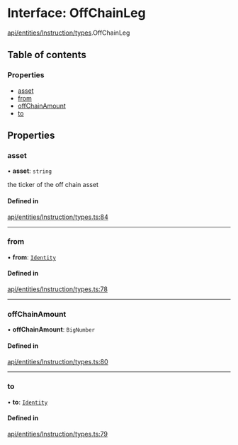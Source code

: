 # Interface: OffChainLeg

[api/entities/Instruction/types](../wiki/api.entities.Instruction.types).OffChainLeg

## Table of contents

### Properties

- [asset](../wiki/api.entities.Instruction.types.OffChainLeg#asset)
- [from](../wiki/api.entities.Instruction.types.OffChainLeg#from)
- [offChainAmount](../wiki/api.entities.Instruction.types.OffChainLeg#offchainamount)
- [to](../wiki/api.entities.Instruction.types.OffChainLeg#to)

## Properties

### asset

• **asset**: `string`

the ticker of the off chain asset

#### Defined in

[api/entities/Instruction/types.ts:84](https://github.com/PolymeshAssociation/polymesh-sdk/blob/8a9e72221/src/api/entities/Instruction/types.ts#L84)

___

### from

• **from**: [`Identity`](../wiki/api.entities.Identity.Identity)

#### Defined in

[api/entities/Instruction/types.ts:78](https://github.com/PolymeshAssociation/polymesh-sdk/blob/8a9e72221/src/api/entities/Instruction/types.ts#L78)

___

### offChainAmount

• **offChainAmount**: `BigNumber`

#### Defined in

[api/entities/Instruction/types.ts:80](https://github.com/PolymeshAssociation/polymesh-sdk/blob/8a9e72221/src/api/entities/Instruction/types.ts#L80)

___

### to

• **to**: [`Identity`](../wiki/api.entities.Identity.Identity)

#### Defined in

[api/entities/Instruction/types.ts:79](https://github.com/PolymeshAssociation/polymesh-sdk/blob/8a9e72221/src/api/entities/Instruction/types.ts#L79)
